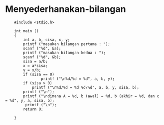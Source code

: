 # Menyederhanakan-bilangan


        #include <stdio.h>

        int main ()
        {
            int a, b, sisa, x, y;
            printf ("masukan bilangan pertama : ");
            scanf ("%d", &a);
            printf ("masukan bilangan kedua : ");
            scanf ("%d", &b);
            sisa = a/b;
            x = a*sisa;
            y = x/b;
            if (sisa == 0)
                    printf ("\n%d/%d = %d", a, b, y);
            if (sisa > 0)
                printf ("\n%d/%d = %d %d/%d", a, b, y, sisa, b);
            printf ("\n");
            printf ("\ndimana A = %d, b (awal) = %d, b (akhir = %d, dan c = %d", y, a, sisa, b);
             printf ("\n");
            return 0;

        }
